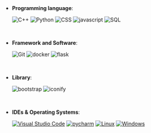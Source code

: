 

<br />
<br />


<p align="center">

- **Programming language**:
    

    <img alt="C++" src="https://img.shields.io/badge/C++%20-%2300599C.svg?style=plastic&logo=c%2B%2B&logoColor=white">
    <img alt="Python" src="https://img.shields.io/badge/Python%20-%2314354C.svg?style=plastic&logo=python&logoColor=white">
    <img alt="CSS" src="https://img.shields.io/badge/CSS%20-%231572B6.svg?style=plastic&logo=css3&logoColor=white">
    <img alt="javascript" src="https://img.shields.io/badge/JavaScript%20-%2314354C.svg?style=plastic&logo=javascript&logoColor=white">
    <img alt="SQL" src="https://img.shields.io/badge/SQL%20-%23004E81.svg?style=plastic&logo=databricks&logoColor=white">
  

<br>

- **Framework and Software**:


    <img alt="Git" src="https://img.shields.io/badge/Git%20-%23F05033.svg?style=plastic&logo=git&logoColor=white">
    <img alt="docker" src="https://img.shields.io/badge/Docker%20-%232496ED.svg?style=plastic&logo=docker&logoColor=white">
    <img alt="flask" src="https://img.shields.io/badge/Flask%20-%23000000.svg?style=plastic&logo=flask&logoColor=white">

 <br>

  
 - **Library**:

    
    <img alt="bootstrap" src="https://img.shields.io/badge/Bootstrap%20-%237952B3.svg?style=plastic&logo=bootstrap&logoColor=white">
    <img alt="iconify" src="https://img.shields.io/badge/Iconify%20-%231769AA.svg?style=plastic&logo=iconify&logoColor=white">


 <br>

- **IDEs & Operating Systems**:

    <a href="#"><img alt="Visual Studio Code" src="https://img.shields.io/badge/Visual%20Studio%20Code-0078d7.svg?style=plastic&logo=visual-studio-code&logoColor=white"></a>
    <a href="#"><img alt="pycharm" src="https://img.shields.io/badge/PyCharm-%23000000.svg?&style=plastic&logo=pycharm&logoColor=white" /></a>
    <a href="#"><img alt="Linux" src="https://img.shields.io/badge/Linux-FCC624?style=plastic&logo=linux&logoColor=black"></a>
    <a href="#"><img alt="Windows" src="https://img.shields.io/badge/Windows-0078D6?style=plastic&logo=windows&logoColor=white"></a>


</p>
